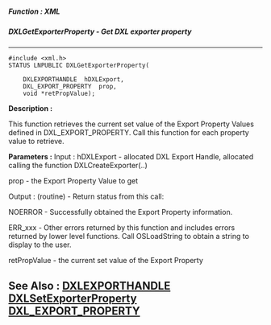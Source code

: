 ##### Function : XML
##### DXLGetExporterProperty - Get DXL exporter property
---
```
#include <xml.h>
STATUS LNPUBLIC DXLGetExporterProperty(

	DXLEXPORTHANDLE  hDXLExport,
	DXL_EXPORT_PROPERTY  prop,
	void *retPropValue);
```
**Description :**

This function retrieves the current set value of the Export Property Values 
defined in DXL_EXPORT_PROPERTY.   Call this function for each property value to 
retrieve.

**Parameters :**
Input :
hDXLExport  -  allocated DXL Export Handle, allocated calling the function DXLCreateExporter(..)

prop  -  the Export Property Value to get

Output :
(routine)  -  Return status from this call: 

NOERROR - Successfully obtained  the Export Property information.

ERR_xxx - Other errors returned by this function and includes errors returned by lower level functions. Call OSLoadString to obtain a string to display to the user.


retPropValue  -  the current set value of the Export Property


**See Also :**
[DXLEXPORTHANDLE](/domino-c-api-docs/reference/Data/DXLEXPORTHANDLE)
[DXLSetExporterProperty](/domino-c-api-docs/reference/Func/DXLSetExporterProperty)
[DXL_EXPORT_PROPERTY](/domino-c-api-docs/reference/Data/DXL_EXPORT_PROPERTY)
---
